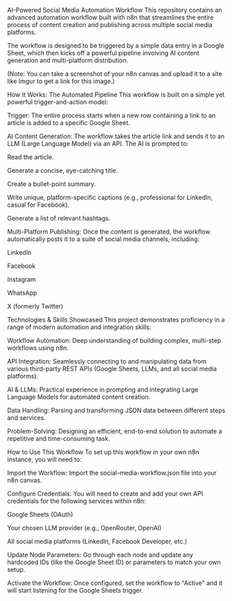 AI-Powered Social Media Automation Workflow
This repository contains an advanced automation workflow built with n8n that streamlines the entire process of content creation and publishing across multiple social media platforms.

The workflow is designed to be triggered by a simple data entry in a Google Sheet, which then kicks off a powerful pipeline involving AI content generation and multi-platform distribution.

(Note: You can take a screenshot of your n8n canvas and upload it to a site like Imgur to get a link for this image.)

How It Works: The Automated Pipeline
This workflow is built on a simple yet powerful trigger-and-action model:

Trigger: The entire process starts when a new row containing a link to an article is added to a specific Google Sheet.

AI Content Generation: The workflow takes the article link and sends it to an LLM (Large Language Model) via an API. The AI is prompted to:

Read the article.

Generate a concise, eye-catching title.

Create a bullet-point summary.

Write unique, platform-specific captions (e.g., professional for LinkedIn, casual for Facebook).

Generate a list of relevant hashtags.

Multi-Platform Publishing: Once the content is generated, the workflow automatically posts it to a suite of social media channels, including:

LinkedIn

Facebook

Instagram

WhatsApp

X (formerly Twitter)

Technologies & Skills Showcased
This project demonstrates proficiency in a range of modern automation and integration skills:

Workflow Automation: Deep understanding of building complex, multi-step workflows using n8n.

API Integration: Seamlessly connecting to and manipulating data from various third-party REST APIs (Google Sheets, LLMs, and all social media platforms).

AI & LLMs: Practical experience in prompting and integrating Large Language Models for automated content creation.

Data Handling: Parsing and transforming JSON data between different steps and services.

Problem-Solving: Designing an efficient, end-to-end solution to automate a repetitive and time-consuming task.

How to Use This Workflow
To set up this workflow in your own n8n instance, you will need to:

Import the Workflow: Import the social-media-workflow.json file into your n8n canvas.

Configure Credentials: You will need to create and add your own API credentials for the following services within n8n:

Google Sheets (OAuth)

Your chosen LLM provider (e.g., OpenRouter, OpenAI)

All social media platforms (LinkedIn, Facebook Developer, etc.)

Update Node Parameters: Go through each node and update any hardcoded IDs (like the Google Sheet ID) or parameters to match your own setup.

Activate the Workflow: Once configured, set the workflow to "Active" and it will start listening for the Google Sheets trigger.
